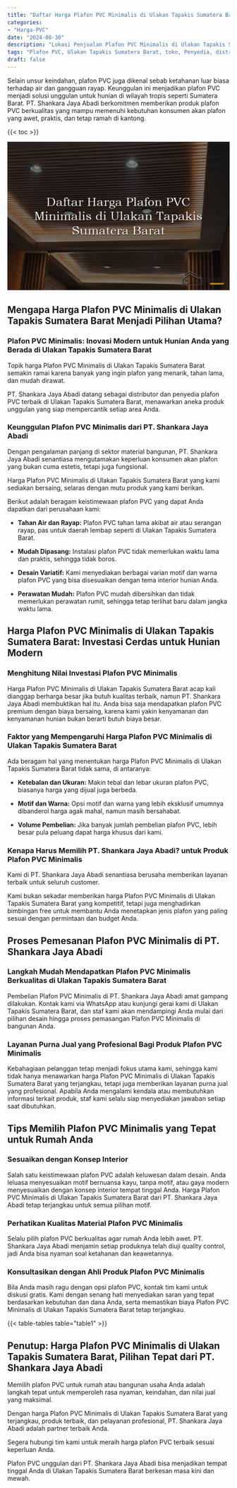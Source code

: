 ```yaml
---
title: "Daftar Harga Plafon PVC Minimalis di Ulakan Tapakis Sumatera Barat"
categories: 
- "Harga-PVC"
date: "2024-08-30"
description: "Lokasi Penjualan Plafon PVC Minimalis di Ulakan Tapakis Sumatera Barat untuk rumah, office, serta ritel. Panel terbaik, pilihan motif, pilihan warna modern, dengan servis pemasangan oleh tim profesional serta garansi resmi!|Jasa penyediaan Plafon PVC Minimalis di Ulakan Tapakis Sumatera Barat untuk keperluan hunian, office, maupun ritel, beserta panel unggulan dan instalasi oleh tim berpengalaman dan kepastian resmi.|Alternatif Plafon PVC Minimalis di Ulakan Tapakis Sumatera Barat yang andal untuk tempat tinggal, perkantoran, serta gerai, dengan panel berkualitas dan pemasangan ditangani oleh teknisi profesional serta garansi resmi.|Distribusi Plafon PVC Minimalis di Ulakan Tapakis Sumatera Barat bagi tempat tinggal, office, serta gerai, dengan panel berkualitas dan penempatan dikerjakan oleh teknisi berpengalaman, dilengkapi dengan kepastian resmi.}"
tags: "Plafon PVC, Ulakan Tapakis Sumatera Barat, toko, Penyedia, distributor"
draft: false
---
```


Selain unsur keindahan, plafon PVC juga dikenal sebab ketahanan luar biasa terhadap air dan gangguan rayap. Keunggulan ini menjadikan plafon PVC menjadi solusi unggulan untuk hunian di wilayah tropis seperti Sumatera Barat. PT. Shankara Jaya Abadi berkomitmen memberikan produk plafon PVC berkualitas yang mampu memenuhi kebutuhan konsumen akan plafon yang awet, praktis, dan tetap ramah di kantong.

{{< toc >}}

![Daftar Harga Plafon PVC Minimalis di Ulakan Tapakis Sumatera Barat](/images/Harga-PVC/Daftar-Harga-Plafon-PVC-Minimalis-di-Ulakan-Tapakis-Sumatera-Barat.png)


## Mengapa Harga Plafon PVC Minimalis di Ulakan Tapakis Sumatera Barat Menjadi Pilihan Utama?

### Plafon PVC Minimalis: Inovasi Modern untuk Hunian Anda yang Berada di Ulakan Tapakis Sumatera Barat

Topik harga Plafon PVC Minimalis di Ulakan Tapakis Sumatera Barat semakin ramai karena banyak yang ingin plafon yang menarik, tahan lama, dan mudah dirawat.

PT. Shankara Jaya Abadi datang sebagai distributor dan penyedia plafon PVC terbaik di Ulakan Tapakis Sumatera Barat, menawarkan aneka produk unggulan yang siap mempercantik setiap area Anda.

### Keunggulan Plafon PVC Minimalis dari PT. Shankara Jaya Abadi

Dengan pengalaman panjang di sektor material bangunan, PT. Shankara Jaya Abadi senantiasa mengutamakan keperluan konsumen akan plafon yang bukan cuma estetis, tetapi juga fungsional.

Harga Plafon PVC Minimalis di Ulakan Tapakis Sumatera Barat yang kami sediakan bersaing, selaras dengan mutu produk yang kami berikan.

Berikut adalah beragam keistimewaan plafon PVC yang dapat Anda dapatkan dari perusahaan kami:

- **Tahan Air dan Rayap:** Plafon PVC tahan lama akibat air atau serangan rayap, pas untuk daerah lembap seperti di Ulakan Tapakis Sumatera Barat.

- **Mudah Dipasang:** Instalasi plafon PVC tidak memerlukan waktu lama dan praktis, sehingga tidak boros.

- **Desain Variatif:** Kami menyediakan berbagai varian motif dan warna plafon PVC yang bisa disesuaikan dengan tema interior hunian Anda.

- **Perawatan Mudah:** Plafon PVC mudah dibersihkan dan tidak memerlukan perawatan rumit, sehingga tetap terlihat baru dalam jangka waktu lama.

## Harga Plafon PVC Minimalis di Ulakan Tapakis Sumatera Barat: Investasi Cerdas untuk Hunian Modern

### Menghitung Nilai Investasi Plafon PVC Minimalis

Harga Plafon PVC Minimalis di Ulakan Tapakis Sumatera Barat acap kali dianggap berharga besar jika butuh kualitas terbaik, namun PT. Shankara Jaya Abadi membuktikan hal itu. Anda bisa saja mendapatkan plafon PVC premium dengan biaya bersaing, karena kami yakin kenyamanan dan kenyamanan hunian bukan berarti butuh biaya besar.

### Faktor yang Mempengaruhi Harga Plafon PVC Minimalis di Ulakan Tapakis Sumatera Barat

Ada beragam hal yang menentukan harga Plafon PVC Minimalis di Ulakan Tapakis Sumatera Barat tidak sama, di antaranya:

- **Ketebalan dan Ukuran:** Makin tebal dan lebar ukuran plafon PVC, biasanya harga yang dijual juga berbeda.

- **Motif dan Warna:** Opsi motif dan warna yang lebih eksklusif umumnya dibanderol harga agak mahal, namun masih bersahabat.

- **Volume Pembelian:** Jika banyak jumlah pembelian plafon PVC, lebih besar pula peluang dapat harga khusus dari kami.

### Kenapa Harus Memilih PT. Shankara Jaya Abadi? untuk Produk Plafon PVC Minimalis

Kami di PT. Shankara Jaya Abadi senantiasa berusaha memberikan layanan terbaik untuk seluruh customer.

Kami bukan sekadar memberikan harga Plafon PVC Minimalis di Ulakan Tapakis Sumatera Barat yang kompetitif, tetapi juga menghadirkan bimbingan free untuk membantu Anda menetapkan jenis plafon yang paling sesuai dengan permintaan dan budget Anda.

## Proses Pemesanan Plafon PVC Minimalis di PT. Shankara Jaya Abadi

### Langkah Mudah Mendapatkan Plafon PVC Minimalis Berkualitas di Ulakan Tapakis Sumatera Barat

Pembelian Plafon PVC Minimalis di PT. Shankara Jaya Abadi amat gampang dilakukan. Kontak kami via WhatsApp atau kunjungi gerai kami di Ulakan Tapakis Sumatera Barat, dan staf kami akan mendampingi Anda mulai dari pilihan desain hingga proses pemasangan Plafon PVC Minimalis di bangunan Anda.

### Layanan Purna Jual yang Profesional Bagi Produk Plafon PVC Minimalis

Kebahagiaan pelanggan tetap menjadi fokus utama kami, sehingga kami tidak hanya menawarkan harga Plafon PVC Minimalis di Ulakan Tapakis Sumatera Barat yang terjangkau, tetapi juga memberikan layanan purna jual yang profesional. Apabila Anda mengalami kendala atau membutuhkan informasi terkait produk, staf kami selalu siap menyediakan jawaban setiap saat dibutuhkan.

## Tips Memilih Plafon PVC Minimalis yang Tepat untuk Rumah Anda

### Sesuaikan dengan Konsep Interior

Salah satu keistimewaan plafon PVC adalah keluwesan dalam desain. Anda leluasa menyesuaikan motif bernuansa kayu, tanpa motif, atau gaya modern menyesuaikan dengan konsep interior tempat tinggal Anda. Harga Plafon PVC Minimalis di Ulakan Tapakis Sumatera Barat dari PT. Shankara Jaya Abadi tetap terjangkau untuk semua pilihan motif.

### Perhatikan Kualitas Material Plafon PVC Minimalis

Selalu pilih plafon PVC berkualitas agar rumah Anda lebih awet. PT. Shankara Jaya Abadi menjamin setiap produknya telah diuji quality control, jadi Anda bisa nyaman soal ketahanan dan keawetannya.

### Konsultasikan dengan Ahli Produk Plafon PVC Minimalis

Bila Anda masih ragu dengan opsi plafon PVC, kontak tim kami untuk diskusi gratis. Kami dengan senang hati menyediakan saran yang tepat berdasarkan kebutuhan dan dana Anda, serta memastikan biaya Plafon PVC Minimalis di Ulakan Tapakis Sumatera Barat tetap terjangkau.

{{< table-tables table="table1" >}}

## Penutup: Harga Plafon PVC Minimalis di Ulakan Tapakis Sumatera Barat, Pilihan Tepat dari PT. Shankara Jaya Abadi

Memilih plafon PVC untuk rumah atau bangunan usaha Anda adalah langkah tepat untuk memperoleh rasa nyaman, keindahan, dan nilai jual yang maksimal.

Dengan harga Plafon PVC Minimalis di Ulakan Tapakis Sumatera Barat yang terjangkau, produk terbaik, dan pelayanan profesional, PT. Shankara Jaya Abadi adalah partner terbaik Anda.

Segera hubungi tim kami untuk meraih harga plafon PVC terbaik sesuai keperluan Anda.

Plafon PVC unggulan dari PT. Shankara Jaya Abadi bisa menjadikan tempat tinggal Anda di Ulakan Tapakis Sumatera Barat berkesan masa kini dan mewah.
